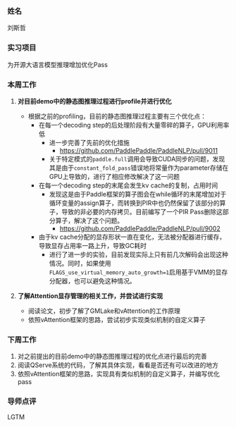 ### 姓名
刘斯哲

### 实习项目
为开源大语言模型推理增加优化Pass

### 本周工作

1. **对目前demo中的静态图推理过程进行profile并进行优化**

	* 根据之前的profiling，目前的静态图推理过程主要有三个优化点：
    	* 在每一个decoding step的后处理阶段有大量零碎的算子，GPU利用率低
        	* 进一步完善了先前的优化措施
            	* https://github.com/PaddlePaddle/PaddleNLP/pull/9011
        	* 关于特定模式的`paddle.full`调用会导致CUDA同步的问题，发现其是由于`constant_fold_pass`错误地将常量作为parameter存储在GPU上导致的，进行了相应修改解决了这一问题
    	* 在每一个decoding step的末尾会发生kv cache的复制，占用时间
        	* 发现这是由于Paddle框架的算子图会在while循环的末尾增加对于循环变量的assign算子，而转换到PIR中也仍然保留了该部分的算子，导致的非必要的内存拷贝。目前编写了一个PIR Pass删除这部分算子，解决了这个问题。
            	* https://github.com/PaddlePaddle/PaddleNLP/pull/9002
    	* 由于kv cache分配的显存形状一直在变化，无法被分配器进行缓存，导致显存占用率一路上升，导致GC耗时
        	* 进行了进一步的实验，目前发现实际上只有前几次解码会出现这种情况。同时，如果使用`FLAGS_use_virtual_memory_auto_growth=1`启用基于VMM的显存分配器，也可以避免这种情况。


2. **了解Attention显存管理的相关工作，并尝试进行实现**

    * 阅读论文，初步了解了GMLake和vAttention的工作原理
    * 依照vAttention框架的思路，尝试初步实现类似机制的自定义算子


### 下周工作

1. 对之前提出的目前demo中的静态图推理过程的优化点进行最后的完善
2. 阅读QServe系统的代码，了解其具体实现，看看是否还有可以改进的地方
3. 依照vAttention框架的思路，实现具有类似机制的自定义算子，并编写优化pass

### 导师点评
LGTM
